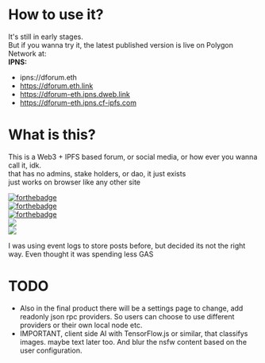 # How to use it?
It's still in early stages. <br />
But if you wanna try it, 
the latest published version is live on Polygon Network at: <br /> 
**IPNS:**
- ipns://dforum.eth
- https://dforum.eth.link
- https://dforum-eth.ipns.dweb.link
- https://dforum-eth.ipns.cf-ipfs.com

# What is this?
This is a Web3 + IPFS based forum, or social media, or how ever you wanna call it, idk. <br />
 that has no admins, stake holders, or dao, it just exists <br />
 just works on browser like any other site

[![forthebadge](https://forthebadge.com/images/badges/0-percent-optimized.svg)](https://forthebadge.com) <br />
[![forthebadge](https://forthebadge.com/images/badges/60-percent-of-the-time-works-every-time.svg)](https://forthebadge.com) <br />
[![forthebadge](https://forthebadge.com/images/badges/powered-by-black-magic.svg)](https://forthebadge.com) <br />
![](https://bafybeib7nnvsb6xn5xaqmic75ud6efvdxuct77zl254e3wbkj2xxzgklku.ipfs.infura-ipfs.io) <br />
![](https://bafybeianwhltwmo4uccrysicrsaswaod46bwqpur5a43tyd5etwk2efwiu.ipfs.infura-ipfs.io)

I was using event logs to store posts before, but decided its not the right way. Even thought it was spending less GAS

# TODO
- Also in the final product there will be a settings page to change, add readonly json rpc providers. So users can choose to use different providers or their own local node etc.
- IMPORTANT, client side AI with TensorFlow.js or similar, that classifys images. maybe text later too. And blur the nsfw content based on the user configuration. 
